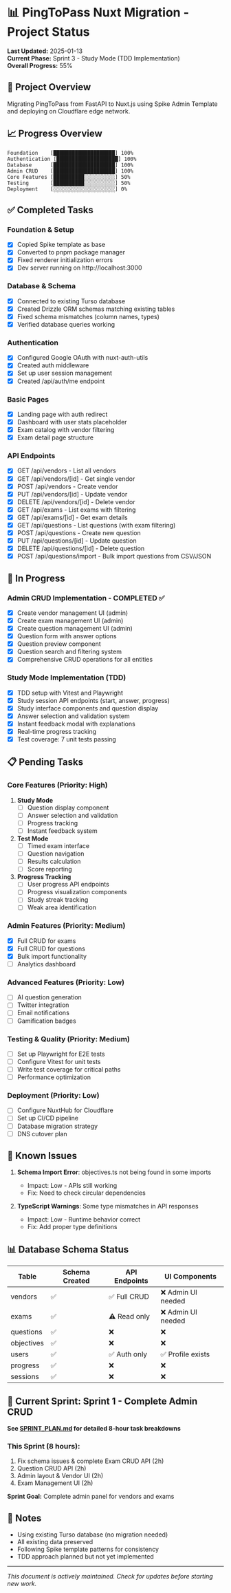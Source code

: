 # 📊 PingToPass Nuxt Migration - Project Status

**Last Updated:** 2025-01-13  
**Current Phase:** Sprint 3 - Study Mode (TDD Implementation)  
**Overall Progress:** 55%

## 🎯 Project Overview

Migrating PingToPass from FastAPI to Nuxt.js using Spike Admin Template and deploying on Cloudflare edge network.

## 📈 Progress Overview

```
Foundation    [████████████████████] 100%
Authentication [████████████████████] 100%
Database      [████████████████████] 100%
Admin CRUD    [████████████████████] 100%
Core Features [██████████░░░░░░░░░░] 50%
Testing       [██████████░░░░░░░░░░] 50%
Deployment    [░░░░░░░░░░░░░░░░░░░░] 0%
```

## ✅ Completed Tasks

### Foundation & Setup
- [x] Copied Spike template as base
- [x] Converted to pnpm package manager
- [x] Fixed renderer initialization errors
- [x] Dev server running on http://localhost:3000

### Database & Schema
- [x] Connected to existing Turso database
- [x] Created Drizzle ORM schemas matching existing tables
- [x] Fixed schema mismatches (column names, types)
- [x] Verified database queries working

### Authentication
- [x] Configured Google OAuth with nuxt-auth-utils
- [x] Created auth middleware
- [x] Set up user session management
- [x] Created /api/auth/me endpoint

### Basic Pages
- [x] Landing page with auth redirect
- [x] Dashboard with user stats placeholder
- [x] Exam catalog with vendor filtering
- [x] Exam detail page structure

### API Endpoints
- [x] GET /api/vendors - List all vendors
- [x] GET /api/vendors/[id] - Get single vendor
- [x] POST /api/vendors - Create vendor
- [x] PUT /api/vendors/[id] - Update vendor
- [x] DELETE /api/vendors/[id] - Delete vendor
- [x] GET /api/exams - List exams with filtering
- [x] GET /api/exams/[id] - Get exam details
- [x] GET /api/questions - List questions (with exam filtering)
- [x] POST /api/questions - Create new question
- [x] PUT /api/questions/[id] - Update question
- [x] DELETE /api/questions/[id] - Delete question
- [x] POST /api/questions/import - Bulk import questions from CSV/JSON

## 🔄 In Progress

### Admin CRUD Implementation - COMPLETED ✅
- [x] Create vendor management UI (admin)
- [x] Create exam management UI (admin) 
- [x] Create question management UI (admin)
- [x] Question form with answer options
- [x] Question preview component
- [x] Question search and filtering system
- [x] Comprehensive CRUD operations for all entities

### Study Mode Implementation (TDD)
- [x] TDD setup with Vitest and Playwright
- [x] Study session API endpoints (start, answer, progress)
- [x] Study interface components and question display
- [x] Answer selection and validation system
- [x] Instant feedback modal with explanations
- [x] Real-time progress tracking
- [x] Test coverage: 7 unit tests passing

## 📋 Pending Tasks

### Core Features (Priority: High)
1. **Study Mode**
   - [ ] Question display component
   - [ ] Answer selection and validation
   - [ ] Progress tracking
   - [ ] Instant feedback system

2. **Test Mode**
   - [ ] Timed exam interface
   - [ ] Question navigation
   - [ ] Results calculation
   - [ ] Score reporting

3. **Progress Tracking**
   - [ ] User progress API endpoints
   - [ ] Progress visualization components
   - [ ] Study streak tracking
   - [ ] Weak area identification

### Admin Features (Priority: Medium)
- [x] Full CRUD for exams
- [x] Full CRUD for questions
- [x] Bulk import functionality
- [ ] Analytics dashboard

### Advanced Features (Priority: Low)
- [ ] AI question generation
- [ ] Twitter integration
- [ ] Email notifications
- [ ] Gamification badges

### Testing & Quality (Priority: Medium)
- [ ] Set up Playwright for E2E tests
- [ ] Configure Vitest for unit tests
- [ ] Write test coverage for critical paths
- [ ] Performance optimization

### Deployment (Priority: Low)
- [ ] Configure NuxtHub for Cloudflare
- [ ] Set up CI/CD pipeline
- [ ] Database migration strategy
- [ ] DNS cutover plan

## 🐛 Known Issues

1. **Schema Import Error**: objectives.ts not being found in some imports
   - Impact: Low - APIs still working
   - Fix: Need to check circular dependencies

2. **TypeScript Warnings**: Some type mismatches in API responses
   - Impact: Low - Runtime behavior correct
   - Fix: Add proper type definitions

## 📊 Database Schema Status

| Table | Schema Created | API Endpoints | UI Components |
|-------|---------------|---------------|---------------|
| vendors | ✅ | ✅ Full CRUD | ❌ Admin UI needed |
| exams | ✅ | ⚠️ Read only | ❌ Admin UI needed |
| questions | ✅ | ❌ | ❌ |
| objectives | ✅ | ❌ | ❌ |
| users | ✅ | ✅ Auth only | ✅ Profile exists |
| progress | ✅ | ❌ | ❌ |
| sessions | ✅ | ❌ | ❌ |

## 🚀 Current Sprint: Sprint 1 - Complete Admin CRUD

**See [SPRINT_PLAN.md](SPRINT_PLAN.md) for detailed 8-hour task breakdowns**

### This Sprint (8 hours):
1. Fix schema issues & complete Exam CRUD API (2h)
2. Question CRUD API (2h)
3. Admin layout & Vendor UI (2h)
4. Exam Management UI (2h)

**Sprint Goal:** Complete admin panel for vendors and exams

## 📝 Notes

- Using existing Turso database (no migration needed)
- All existing data preserved
- Following Spike template patterns for consistency
- TDD approach planned but not yet implemented

---

*This document is actively maintained. Check for updates before starting new work.*